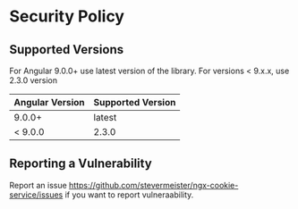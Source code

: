 # Security Policy

## Supported Versions
For Angular 9.0.0+ use latest version of the library. For versions < 9.x.x, use 2.3.0 version

| Angular Version | Supported Version          |
| ------- | ------------------ |
| 9.0.0+   | latest |
| < 9.0.0   | 2.3.0                |

## Reporting a Vulnerability
Report an issue https://github.com/stevermeister/ngx-cookie-service/issues if you want to report vulneraability.
